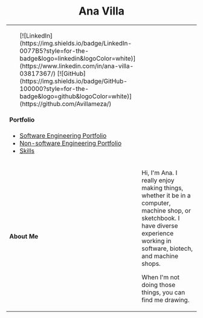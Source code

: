 <h1 align="center">Ana Villa</h1>
<table>
  <tbody>
    <tr>
      <td>
        <ul>
          [![LinkedIn](https://img.shields.io/badge/LinkedIn-0077B5?style=for-the-badge&logo=linkedin&logoColor=white)](https://www.linkedin.com/in/ana-villa-03817367/)
          [![GitHub](https://img.shields.io/badge/GitHub-100000?style=for-the-badge&logo=github&logoColor=white)](https://github.com/Avillameza/)
        </ul>
      </td>
    </tr>
    <tr><td><b>Portfolio</b></td></tr>
    <tr>
      <td width="50%">
        <ul>
          <li><a href="./Pages/projects.md">Software Engineering Portfolio</a></li>
          <li><a href="https://villaanaengineering.files.wordpress.com/2018/05/ana-villa_engineering-portfolio.pdf">Non-software Engineering Portfolio</li>
          <li><a href="./Pages/qualifications.md">Skills</a></li>
        </ul>
      </td>
    </tr>
    <td><b>About Me</b></td>
      <td width="50%" rowspan="4">
        <p>Hi, I'm Ana. I really enjoy making things, whether it be in a computer, machine shop, or sketchbook. I have diverse experience working in software, biotech, and machine shops.</p>
        <p>When I'm not doing those things, you can find me drawing.</p>
    </td>
  </tbody>
</table>